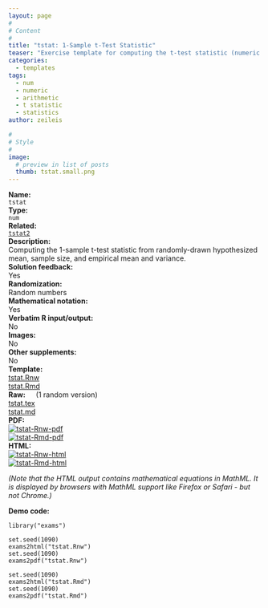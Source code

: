 ```yaml
---
layout: page
#
# Content
#
title: "tstat: 1-Sample t-Test Statistic"
teaser: "Exercise template for computing the t-test statistic (numeric answer) from given hypothesized mean and empirical mean and variance."
categories:
  - templates
tags:
  - num
  - numeric
  - arithmetic
  - t statistic
  - statistics
author: zeileis

#
# Style
#
image:
  # preview in list of posts
  thumb: tstat.small.png
---
```


<div class='row t1 b1'>
  <div class='medium-4 columns'><b>Name:</b></div>
  <div class='medium-8 columns'><code class="highlighter-rouge">tstat</code></div>
</div>
<div class='row t1 b1'>
  <div class='medium-4 columns'><b>Type:</b></div>
  <div class='medium-8 columns'><code class="highlighter-rouge">num</code></div> <!-- FIXME: href -->
</div>
<div class='row t1 b1'>   <div class='medium-4 columns'><b>Related:</b></div>   <div class='medium-8 columns'><a href="{{ site.url }}/templates/tstat2/"><code class="highlighter-rouge">tstat2</code></a></div> </div>

<div class='row t20 b1'>
  <div class='medium-4 columns'><b>Description:</b></div>
  <div class='medium-8 columns'>Computing the 1-sample t-test statistic from randomly-drawn hypothesized mean, sample size, and empirical mean and variance.</div>
</div>
<div class='row t1 b1'>
  <div class='medium-4 columns'><b>Solution feedback:</b></div>
  <div class='medium-8 columns'>Yes</div>
</div>
<div class='row t1 b1'>
  <div class='medium-4 columns'><b>Randomization:</b></div>
  <div class='medium-8 columns'>Random numbers</div>
</div>
<div class='row t1 b1'>
  <div class='medium-4 columns'><b>Mathematical notation:</b></div>
  <div class='medium-8 columns'>Yes</div>
</div>
<div class='row t1 b1'>
  <div class='medium-4 columns'><b>Verbatim R input/output:</b></div>
  <div class='medium-8 columns'>No</div>
</div>
<div class='row t1 b1'>
  <div class='medium-4 columns'><b>Images:</b></div>
  <div class='medium-8 columns'>No</div>
</div>
<div class='row t1 b1'>
  <div class='medium-4 columns'><b>Other supplements:</b></div>
  <div class='medium-8 columns'>No</div>
</div>

<div class='row t20 b1'>
  <div class='medium-4 columns'><b>Template:</b></div>
  <div class='medium-4 columns'><a href="{{ site.url }}/assets/posts/2017-08-14-tstat//tstat.Rnw">tstat.Rnw</a></div>
  <div class='medium-4 columns'><a href="{{ site.url }}/assets/posts/2017-08-14-tstat//tstat.Rmd">tstat.Rmd</a></div>
</div>
<div class='row t1 b1'>
  <div class='medium-4 columns'><b>Raw:</b> (1 random version)</div>
  <div class='medium-4 columns'><a href="{{ site.url }}/assets/posts/2017-08-14-tstat//tstat.tex">tstat.tex</a></div>
  <div class='medium-4 columns'><a href="{{ site.url }}/assets/posts/2017-08-14-tstat//tstat.md" >tstat.md</a></div>
</div>
<div class='row t1 b1'>
  <div class='medium-4 columns'><b>PDF:</b></div>
  <div class='medium-4 columns'><a href="{{ site.url }}/assets/posts/2017-08-14-tstat//tstat-Rnw.pdf"><img src="{{ site.url }}/assets/posts/2017-08-14-tstat//tstat-Rnw-pdf.png" alt="tstat-Rnw-pdf"/></a></div>
  <div class='medium-4 columns'><a href="{{ site.url }}/assets/posts/2017-08-14-tstat//tstat-Rmd.pdf"><img src="{{ site.url }}/assets/posts/2017-08-14-tstat//tstat-Rmd-pdf.png" alt="tstat-Rmd-pdf"/></a></div>
</div>
<div class='row t1 b20'>
  <div class='medium-4 columns'><b>HTML:</b></div>
  <div class='medium-4 columns'><a href="{{ site.url }}/assets/posts/2017-08-14-tstat//tstat-Rnw.html"><img src="{{ site.url }}/assets/posts/2017-08-14-tstat//tstat-Rnw-html.png" alt="tstat-Rnw-html"/></a></div>
  <div class='medium-4 columns'><a href="{{ site.url }}/assets/posts/2017-08-14-tstat//tstat-Rmd.html"><img src="{{ site.url }}/assets/posts/2017-08-14-tstat//tstat-Rmd-html.png" alt="tstat-Rmd-html"/></a></div>
</div>

_(Note that the HTML output contains mathematical equations in MathML. It is displayed by browsers with MathML support like Firefox or Safari - but not Chrome.)_

**Demo code:**

<pre><code class="prettyprint ">library(&quot;exams&quot;)

set.seed(1090)
exams2html(&quot;tstat.Rnw&quot;)
set.seed(1090)
exams2pdf(&quot;tstat.Rnw&quot;)

set.seed(1090)
exams2html(&quot;tstat.Rmd&quot;)
set.seed(1090)
exams2pdf(&quot;tstat.Rmd&quot;)</code></pre>
